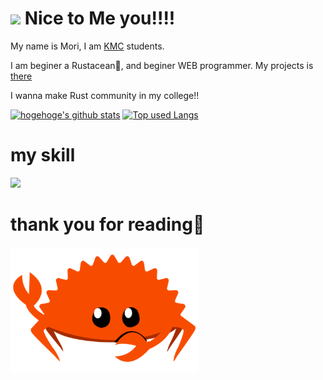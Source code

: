 # <img src="https://emojis.slackmojis.com/emojis/images/1531849430/4246/blob-sunglasses.gif?1531849430" width="30"/> Nice to Me you!!!!

My name is Mori, I am [KMC][kmc-url] students.

I am beginer a Rustacean🦀, and beginer WEB programmer. My projects is [there][toromino-url]

I wanna make Rust community in my college!!


[![hogehoge's github stats](https://github-readme-stats.vercel.app/api?username=mori-kamiyama&hide=contribs&count_private=true&show_icons=true&theme=shadow_blue)](https://github.com/mori-kamiyama/)
[![Top used Langs](https://github-readme-stats.vercel.app/api/top-langs/?username=mori-kamiyama&layout=compact&theme=shadow_blue)](https://github.com/mori-kamiyama/)


# my skill
![](https://skillicons.dev/icons?i=html,css,js,typescript,python,rust,c,nodejs,rocket,mysql,firebase,figma,vscode,neovim)

# thank you for reading👋
<img src="rustacean-flat-gesture.png" width="300"/>


[kmc-url]: https://www.kamiyama.ac.jp
[toromino-url]: https://www.toromino.net
